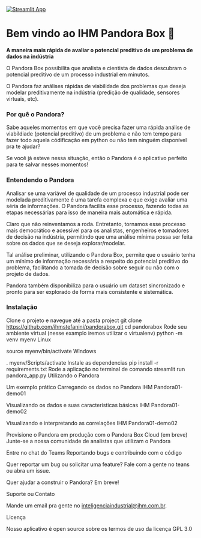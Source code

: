 [![Streamlit App](https://static.streamlit.io/badges/streamlit_badge_black_white.svg)](https://share.streamlit.io/yourGitHubName/yourRepo/yourApp/)

# Bem vindo ao IHM Pandora Box :wave:

**A maneira mais rápida de avaliar o potencial preditivo de um problema de dados na indústria**

O Pandora Box possibilita que analista e cientista de dados descubram o potencial preditivo de um processo industrial em minutos.

O Pandora faz análises rápidas de viabilidade dos problemas que deseja modelar preditivamente na indústria (predição de qualidade, sensores virtuais, etc).

### Por quê o Pandora?

Sabe aqueles momentos em que você precisa fazer uma rápida análise de viabildiade (potencial preditivo) de um problema e não tem tempo para fazer todo aquela códificação em python ou não tem ninguém disponível pra te ajudar?

Se você já esteve nessa situação, então o Pandora é o aplicativo perfeito para te salvar nesses momentos!

### Entendendo o Pandora

Analisar se uma variável de qualidade de um processo industrial pode ser modelada preditivamente é uma tarefa complexa e que exige avaliar uma séria de informações. O Pandora facilita esse processo, fazendo todas as etapas necessárias para isso de maneira mais automática e rápida.

Claro que não reinventamos a roda. Entretanto, tornamos esse processo mais democrático e acessível para os analistas, engenheiros e tomadores de decisão na indústria, permitindo que uma análise mínima possa ser feita sobre os dados que se deseja explorar/modelar.

Tal análise preliminar, utilizando o Pandora Box, permite que o usuário tenha um mínimo de informação necessária a respeito do potencial preditivo do problema, facilitando a tomada de decisão sobre seguir ou não com o projeto de dados.

Pandora também disponibiliza para o usuário um dataset sincronizado e pronto para ser explorado de forma mais consistente e sistemática.

### Instalação

Clone o projeto e navegue até a pasta project
git clone https://github.com/ihmstefanini/pandorabox.git
cd pandorabox
Rode seu ambiente virtual (nesse examplo iremos utilizar o virtualenv)
python -m venv myenv
Linux

source myenv/bin/activate
Windows

. myenv/Scripts/activate
Instale as dependencias
pip install -r requirements.txt
Rode a aplicação no terminal de comando
streamlit run pandora_app.py
Utilizando o Pandora

Um exemplo prático
Carregando os dados no Pandora IHM Pandora01-demo01

Visualizando os dados e suas características básicas IHM Pandora01-demo02

Visualizando e interpretando as correlações IHM Pandora01-demo02

Provisione o Pandora em produção com o Pandora Box Cloud (em breve)
Junte-se a nossa comunidade de analistas que utilizam o Pandora

Entre no chat do Teams
Reportando bugs e contribuindo com o código

Quer reportar um bug ou solicitar uma feature? Fale com a gente no teans ou abra um issue.

Quer ajudar a construir o Pandora? Em breve!

Suporte ou Contato

Mande um email pra gente no inteligenciaindustrial@ihm.com.br.

Licença

Nosso aplicativo é open source sobre os termos de uso da licença GPL 3.0
